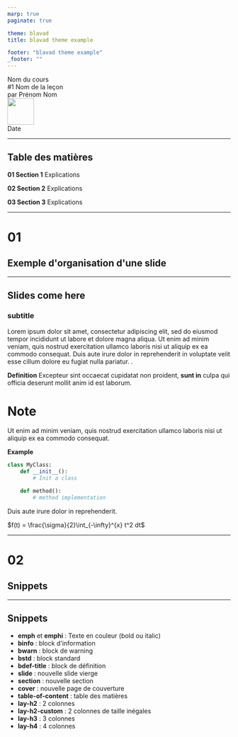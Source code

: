 ```yaml
---
marp: true
paginate: true

theme: blavad
title: blavad theme example

footer: "blavad theme example"
_footer: ""
---
```


<!-- PAGE DE COUVERTURE -->
<!-- _paginate: skip -->
<!-- _class: cover -->
<div class='coverBlockCenter'><div class='coverModuleName'>Nom du cours</div><div class='coverCourseName'><span class='important'>#1 </span>Nom de la leçon</div><div class='coverAuthor'>par <span class='important'>Prénom Nom</span></div></div><img class='coverFooterLeft' height='60px' src='' /><div class='coverYear coverFooterRight'>Date</div>

---

<!-- TABLE DES MATIERES -->

## Table des matières

<b><span class='important'>01 </span>Section 1</b>
Explications

<b><span class='important'>02 </span> Section 2</b>
Explications

<b><span class='important'>03 </span> Section 3</b>
Explications

---

## <!-- FIN TABLE DES MATIERES -->

<!-- PARTIE 01 : Section 1 -->

<div class='main'>

# 01

## Exemple d'organisation d'une slide

</div>

---

## Slides come here

### **subtitle**

Lorem ipsum dolor sit amet, consectetur adipiscing elit, sed do eiusmod tempor incididunt ut labore et dolore magna aliqua. Ut enim ad minim veniam, quis nostrud exercitation ullamco laboris nisi ut aliquip ex ea commodo consequat. Duis aute irure dolor in reprehenderit in voluptate velit esse cillum dolore eu fugiat nulla pariatur. .

<div class='flex-horizontal'><div class='flex'>

<b class='important'>Definition</b>
Excepteur sint occaecat cupidatat non proident, **sunt in** culpa qui officia deserunt mollit anim id est laborum.

<div class='block note'>

<i class='block-icon fas fa-info'></i>

# Note

Ut enim ad minim veniam, quis nostrud exercitation ullamco laboris nisi ut aliquip ex ea commodo consequat.

</div>

</div><div class='flex'>

<b class='important'>Example</b>

```python
class MyClass:
    def __init__():
        # Init a class

    def method():
        # method implementation
```

<div class='block warning'>

<i class='block-icon fas fa-exclamation'></i>

Duis aute irure dolor in reprehenderit.

$f(t) = \frac{\sigma}{2}\int_{-\infty}^{x} t^2 dt$

</div>

</div></div>

---

<!-- PARTIE 02 : Section 2 -->

<div class='main'>

# 02

## Snippets

</div>

---

## Snippets

- **emph** et **emphi** : Texte en couleur (bold ou italic)
- **binfo** : block d'information
- **bwarn** : block de warning
- **bstd** : block standard
- **bdef-title** : block de définition
- **slide** : nouvelle slide vierge
- **section** : nouvelle section
- **cover** : nouvelle page de couverture
- **table-of-content** : table des matières
- **lay-h2** : 2 colonnes
- **lay-h2-custom** : 2 colonnes de taille inégales
- **lay-h3** : 3 colonnes
- **lay-h4** : 4 colonnes

<script type='module'>
import mermaid from 'https://cdn.jsdelivr.net/npm/mermaid@10.0.0/dist/mermaid.esm.min.mjs';
mermaid.initialize({ startOnLoad: true });
window.addEventListener('vscode.markdown.updateContent', function() { mermaid.init() });
</script>
